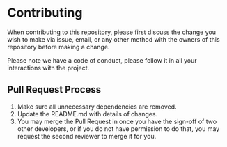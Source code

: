 # Contributing

When contributing to this repository, please first discuss the change you wish to make via issue, email, or any other method with the owners of this repository before making a change.

Please note we have a code of conduct, please follow it in all your interactions with the project.

## Pull Request Process

1. Make sure all unnecessary dependencies are removed.
2. Update the README.md with details of changes.
3. You may merge the Pull Request in once you have the sign-off of two other developers, or if you do not have permission to do that, you may request the second reviewer to merge it for you.
